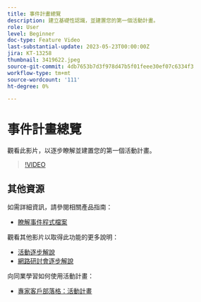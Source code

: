```yaml
---
title: 事件計畫總覽
description: 建立基礎性認識，並建置您的第一個活動計畫。
role: User
level: Beginner
doc-type: Feature Video
last-substantial-update: 2023-05-23T00:00:00Z
jira: KT-13258
thumbnail: 3419622.jpeg
source-git-commit: 4db7653b7d3f978d47b5f01feee30ef07c6334f3
workflow-type: tm+mt
source-wordcount: '111'
ht-degree: 0%

---
```



# 事件計畫總覽

觀看此影片，以逐步瞭解並建置您的第一個活動計畫。

>[!VIDEO](https://video.tv.adobe.com/v/3419622/?learn=on)

## 其他資源

如需詳細資訊，請參閱相關產品指南：

* [瞭解事件程式檔案](https://experienceleague.adobe.com/docs/marketo/using/product-docs/demand-generation/events/understanding-events/understanding-event-programs.html?lang=en)

觀看其他影片以取得此功能的更多說明：
* [活動逐步解說](https://experienceleague.adobe.com/docs/marketo-learn/tutorials/events/events-watch.html?lang=en)
* [網路研討會逐步解說](https://experienceleague.adobe.com/docs/marketo-learn/tutorials/events/webinar-watch.html?lang=en)

向同業學習如何使用活動計畫：
* [專家客戶部落格：活動計畫](https://nation.marketo.com/t5/product-blogs/marketo-success-series-event-programs/ba-p/299191)

